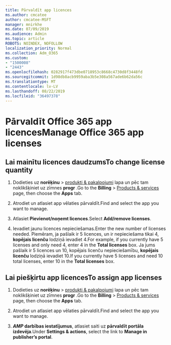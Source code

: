 ```yaml
---
title: Pārvaldīt app licences
ms.author: cmcatee
author: cmcatee-MSFT
manager: mnirkhe
ms.date: 07/09/2019
ms.audience: Admin
ms.topic: article
ROBOTS: NOINDEX, NOFOLLOW
localization_priority: Normal
ms.collection: Adm_O365
ms.custom:
- "1500008"
- "2443"
ms.openlocfilehash: 0282917f473dbe0718953c8668c4730d8f3448fd
ms.sourcegitcommit: 1d98db8acb9959aba3b5e308a567ade6b62da56c
ms.translationtype: MT
ms.contentlocale: lv-LV
ms.lasthandoff: 08/22/2019
ms.locfileid: "36497378"
---
```

# <a name="manage-office-365-app-licenses"></a><span data-ttu-id="eaee3-102">Pārvaldīt Office 365 app licences</span><span class="sxs-lookup"><span data-stu-id="eaee3-102">Manage Office 365 app licenses</span></span>

## <a name="to-change-license-quantity"></a><span data-ttu-id="eaee3-103">Lai mainītu licences daudzums</span><span class="sxs-lookup"><span data-stu-id="eaee3-103">To change license quantity</span></span>

1. <span data-ttu-id="eaee3-104">Dodieties uz **norēķinu** > [produkti & pakalpojumi](https://go.microsoft.com/fwlink/p/?linkid=842054) lapa un pēc tam noklikšķiniet uz zīmnes **progr** .</span><span class="sxs-lookup"><span data-stu-id="eaee3-104">Go to the **Billing** > [Products & services](https://go.microsoft.com/fwlink/p/?linkid=842054) page, then choose the **Apps** tab.</span></span>

2. <span data-ttu-id="eaee3-105">Atrodiet un atlasiet app vēlaties pārvaldīt.</span><span class="sxs-lookup"><span data-stu-id="eaee3-105">Find and select the app you want to manage.</span></span>  

3. <span data-ttu-id="eaee3-106">Atlasiet **Pievienot/noņemt licences**.</span><span class="sxs-lookup"><span data-stu-id="eaee3-106">Select **Add/remove licenses**.</span></span>

4. <span data-ttu-id="eaee3-107">Ievadiet jaunu licences nepieciešamas.</span><span class="sxs-lookup"><span data-stu-id="eaee3-107">Enter the new number of licenses needed.</span></span> <span data-ttu-id="eaee3-108">Piemēram, ja pašlaik ir 5 licences, un ir nepieciešama tikai 4, **kopējais licenču** lodziņā ievadiet 4.</span><span class="sxs-lookup"><span data-stu-id="eaee3-108">For example, if you currently have 5 licenses and only need 4, enter 4 in the **Total licenses** box.</span></span> <span data-ttu-id="eaee3-109">Ja jums pašlaik ir 5 licences un 10, kopējais licenču nepieciešamību, **kopējais licenču** lodziņā ievadiet 10.</span><span class="sxs-lookup"><span data-stu-id="eaee3-109">If you currently have 5 licenses and need 10 total licenses, enter 10 in the **Total licenses** box.</span></span>

## <a name="to-assign-app-licenses"></a><span data-ttu-id="eaee3-110">Lai piešķirtu app licences</span><span class="sxs-lookup"><span data-stu-id="eaee3-110">To assign app licenses</span></span>

1. <span data-ttu-id="eaee3-111">Dodieties uz **norēķinu** > [produkti & pakalpojumi](https://go.microsoft.com/fwlink/p/?linkid=842054) lapa un pēc tam noklikšķiniet uz zīmnes **progr** .</span><span class="sxs-lookup"><span data-stu-id="eaee3-111">Go to the **Billing** > [Products & services](https://go.microsoft.com/fwlink/p/?linkid=842054) page, then choose the **Apps** tab.</span></span>

2. <span data-ttu-id="eaee3-112">Atrodiet un atlasiet app vēlaties pārvaldīt.</span><span class="sxs-lookup"><span data-stu-id="eaee3-112">Find and select the app you want to manage.</span></span>  

3. <span data-ttu-id="eaee3-113">**_AMP_ darbības iestatījumus**, atlasiet saiti uz **pārvaldīt portāla izdevēja**.</span><span class="sxs-lookup"><span data-stu-id="eaee3-113">Under **Settings & actions**, select the link to **Manage in publisher’s portal**.</span></span>